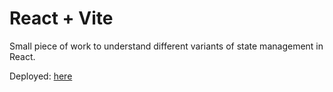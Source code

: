 # React + Vite

Small piece of work to understand different variants of state management in React.

Deployed: <a href="https://main--venerable-cajeta-8c8c8c.netlify.app/">here</a>
